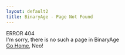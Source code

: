 ```yaml
---
layout: default2
title: BinaryAge - Page Not Found
---
```


<div id="main-about">
    <div class="container">
        <div class="image404"></div>
        <div class="error404">ERROR 404</div>
        <div class="desc404">I'm sorry, there is no such a page in BinaryAge</div>
        <div class="home404"><a href="/">Go Home</a>, Neo!</div>
    </div>
</div>